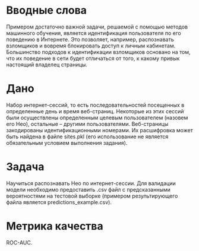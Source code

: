 # Вводные слова
Примером достаточно важной задачи, решаемой с помощью методов машинного обучения, является идентификация пользователя по его поведению в Интернете. Это позволяет, например, распознавать взломщиков и вовремя блокировать доступ к личным кабинетам. Большинство подходов к идентификации взломщиков основано на том, что их поведение в сети будет отличаться от того, к какому привык настоящий владелец страницы.

# Дано
Набор интернет-сессий, то есть последовательностей посещенных в определенные день и время веб-страниц. Некоторые из этих сессий были осуществлены определенным целевым пользователем (назовем его Нео), остальные – другими пользователями. Веб-страницы закодированы идентификационными номерами. Их расшифровка может быть найдена в файле sites.pkl (его использование не является обязательным условием выполнения задания).

# Задача
Научиться распознавать Нео по интернет-сессии. Для валидации модели необходимо предоставить .csv файл с предсказанными вероятностями на тестовой выборке (примером результирующего файла является predictions_example.csv).

# Метрика качества
ROC-AUC.
